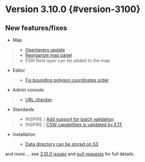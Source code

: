 # Version 3.10.0 {#version-3100}

## New features/fixes

-   Map

> -   [Openlayers update](https://github.com/geonetwork/core-geonetwork/pull/4236)
> -   [Reorganize map panel](https://github.com/geonetwork/core-geonetwork/pull/4338)
> -   ESRI Rest layer can be added to the map

-   Editor

> -   [Fix bounding polygon coordinates order](https://github.com/geonetwork/core-geonetwork/issues/4255)

-   Admin console

> -   [URL checker](https://github.com/geonetwork/core-geonetwork/pull/4284)

-   Standards

> -   INSPIRE / [Add support for batch validation](https://github.com/geonetwork/core-geonetwork/pull/4308)
> -   INSPIRE / [CSW capabilities is validated by ETF](https://github.com/geonetwork/core-geonetwork/pull/4291)

-   Installation

> -   [Data directory can be stored on S3](https://github.com/geonetwork/core-geonetwork/pull/4248)

and more \... see [3.10.0 issues](https://github.com/geonetwork/core-geonetwork/issues?q=is%3Aissue+milestone%3A3.10.0+is%3Aclosed) and [pull requests](https://github.com/geonetwork/core-geonetwork/pulls?q=milestone%3A3.10.0+is%3Aclosed+is%3Apr) for full details.
